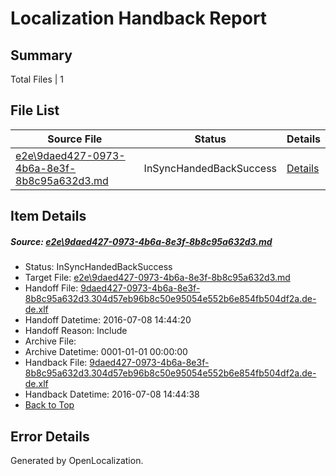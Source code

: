 # <a name='report-top'></a> Localization Handback Report

## Summary
 Total Files | 1

## File List
 Source File | Status | Details 
 ----------- | ------ | ------- 
 [e2e\9daed427-0973-4b6a-8e3f-8b8c95a632d3.md](https://github.com/OpenLocalizationTestOrg/oltest/blob/4d094ab9f4ae2c0321917aed50ed9f5e060ecd9d/e2e/9daed427-0973-4b6a-8e3f-8b8c95a632d3.md) | InSyncHandedBackSuccess | [Details](#12bcf03d18bd02180f1a94a12944ed97d480ab4f7)

## Item Details
##### <a name='12bcf03d18bd02180f1a94a12944ed97d480ab4f7'></a> Source: [e2e\9daed427-0973-4b6a-8e3f-8b8c95a632d3.md](https://github.com/OpenLocalizationTestOrg/oltest/blob/4d094ab9f4ae2c0321917aed50ed9f5e060ecd9d/e2e/9daed427-0973-4b6a-8e3f-8b8c95a632d3.md)
* Status: InSyncHandedBackSuccess
* Target File: [e2e\9daed427-0973-4b6a-8e3f-8b8c95a632d3.md](https://github.com/OpenLocalizationTestOrg/oltest-dede-fly/blob/f4c0bd8415e01bda4ad8807448e1615dce8b5f2c/e2e/9daed427-0973-4b6a-8e3f-8b8c95a632d3.md)
* Handoff File: [9daed427-0973-4b6a-8e3f-8b8c95a632d3.304d57eb96b8c50e95054e552b6e854fb504df2a.de-de.xlf](https://github.com/OpenLocalizationTestOrg/olhandoff-e2e/blob/239461a96bf8024da3fcec28c1bad0781d143f44/ol-handoff/OpenLocalizationTestOrg/oltest-dede-fly/ci/ht/9daed427-0973-4b6a-8e3f-8b8c95a632d3.304d57eb96b8c50e95054e552b6e854fb504df2a.de-de.xlf)
* Handoff Datetime: 2016-07-08 14:44:20
* Handoff Reason: Include
* Archive File: 
* Archive Datetime: 0001-01-01 00:00:00
* Handback File: [9daed427-0973-4b6a-8e3f-8b8c95a632d3.304d57eb96b8c50e95054e552b6e854fb504df2a.de-de.xlf](https://github.com/OpenLocalizationTestOrg/olhandback-e2e/blob/54640f51307fd74fa6dc8fb09db6ef3b9039e75f/ol-handback/OpenLocalizationTestOrg/oltest-dede-fly/ci/ht/9daed427-0973-4b6a-8e3f-8b8c95a632d3.304d57eb96b8c50e95054e552b6e854fb504df2a.de-de.xlf)
* Handback Datetime: 2016-07-08 14:44:38
* [Back to Top](#report-top)


## Error Details

Generated by OpenLocalization.
